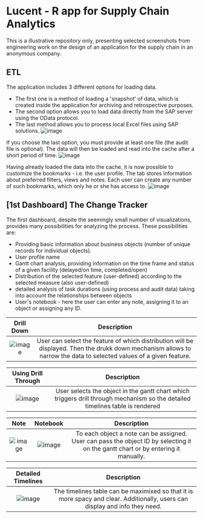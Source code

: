 # Lucent - R app for Supply Chain Analytics
This is a illustrative repository only, presenting selected screenshots from engineering work on the design of an application for the supply chain in an anonymous company.

## ETL
The application includes 3 different options for loading data.
- The first one is a method of loading a 'snapshot' of data, which is created inside the application for archiving and retrospective purposes.
- The second option allows you to load data directly from the SAP server using the OData protocol.
- The last method allows you to process local Excel files using SAP solutions.
![image](https://github.com/StellAuror/lucent/assets/100155329/4bfd912b-1a0b-4850-8235-b1d616b2d012)

If you choose the last option, you must provide at least one file (the audit file is optional). The data will then be loaded and read into the cache after a short period of time.
![image](https://github.com/StellAuror/lucent/assets/100155329/cea92da7-6f94-4c19-8f51-d79010d9ec7b)

Having already loaded the data into the cache, it is now possible to customize the bookmarks - i.e. the user profile. The tab stores information about preferred filters, views and notes. Each user can create any number of such bookmarks, which only he or she has access to.
![image](https://github.com/StellAuror/lucent/assets/100155329/9e80e68a-c753-46fe-b18c-b89de884a623)

## [1st Dashboard] The Change Tracker
The first dashboard, despite the seemingly small number of visualizations, provides many possibilities for analyzing the process. These possibilities are:
- Providing basic information about business objects (number of unique records for individual objects).
- User profile name
- Gantt chart analysis, providing information on the time frame and status of a given facility (delayed/on time, completed/open)
- Distribution of the selected feature (user-defined) according to the selected measure (also user-defined)
- detailed analysis of task durations (using process and audit data) taking into account the relationships between objects
- User's notebook - here the user can enter any note, assigning it to an object or assigning any ID.

| Drill Down | Description |
| :---:        |     :---:      |
| ![image](https://github.com/StellAuror/lucent/assets/100155329/0a44d159-568b-4d41-b058-ef85b1fabd8a) | User can select the feature of which distribution will be displayed. Then the drukk down mechanism allows to narrow the data to selected values of a given feature. |


| Using Drill Through | Description |
| :---:         |     :---:      |
| ![image](https://github.com/StellAuror/lucent/assets/100155329/23f40d28-1113-4ed1-afa8-335fb6f1872c) | User selects the object in the gantt chart which triggers drill through mechanism so the detailed timelines table is rendered |


| Note | Notebook | Description |
| :---:         |     :---:      |         :---:  |
|  ![image](https://github.com/StellAuror/lucent/assets/100155329/5571a98b-3a00-484e-be58-ec8f0cb0d2f7)   |![image](https://github.com/StellAuror/lucent/assets/100155329/a681cf46-998b-40d9-bcd0-2c329d2a4921) | To each object a note can be assigned. User can pass the object ID by selecting it on the gantt chart or by entering it manually.    |

| Detailed Timelines | Description |
| :---:         |     :---:      |
| ![image](https://github.com/StellAuror/lucent/assets/100155329/473350a0-54f7-4ad8-9d45-35fd9cca7e50) | The timelines table can be maximixed so that it is more spacy and clear. Additionally, users can display and info they need. |
